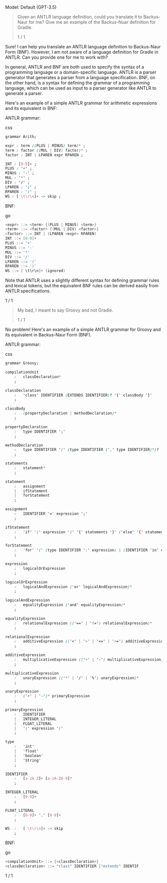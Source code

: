 Model: Default (GPT-3.5)

> Given an ANTLR language definition, could you translate it to Backus-Naur for me? Give me an example of the Backus-Nuar definition for Gradle.
> 
> 1 / 1

Sure! I can help you translate an ANTLR language definition to Backus-Naur Form (BNF). However, I am not aware of a language definition for Gradle in ANTLR. Can you provide one for me to work with?

In general, ANTLR and BNF are both used to specify the syntax of a programming language or a domain-specific language. ANTLR is a parser generator that generates a parser from a language specification. BNF, on the other hand, is a syntax for defining the grammar of a programming language, which can be used as input to a parser generator like ANTLR to generate a parser.

Here's an example of a simple ANTLR grammar for arithmetic expressions and its equivalent in BNF:

ANTLR grammar:

css

```css
grammar Arith;

expr : term ((PLUS | MINUS) term)* ;
term : factor ((MUL | DIV) factor)* ;
factor : INT | LPAREN expr RPAREN ;

INT : [0-9]+ ;
PLUS : '+' ;
MINUS : '-' ;
MUL : '*' ;
DIV : '/' ;
LPAREN : '(' ;
RPAREN : ')' ;
WS : [ \t\r\n]+ -> skip ;
```

BNF:

go

```go
<expr> ::= <term> {(PLUS | MINUS) <term>}
<term> ::= <factor> {(MUL | DIV) <factor>}
<factor> ::= INT | (LPAREN <expr> RPAREN)
INT ::= [0-9]+
PLUS ::= '+'
MINUS ::= '-'
MUL ::= '*'
DIV ::= '/'
LPAREN ::= '('
RPAREN ::= ')'
WS ::= [ \t\r\n]+ (ignored)
```

Note that ANTLR uses a slightly different syntax for defining grammar rules and lexical tokens, but the equivalent BNF rules can be derived easily from ANTLR specifications.

1 / 1

> My bad, I meant to say Groovy and not Gradle.
> 
> 1 / 1

No problem! Here's an example of a simple ANTLR grammar for Groovy and its equivalent in Backus-Naur Form (BNF).

ANTLR grammar:

css

```css
grammar Groovy;

compilationUnit
    :   classDeclaration*
    ;

classDeclaration
    :   'class' IDENTIFIER (EXTENDS IDENTIFIER)? '{' classBody '}'
    ;

classBody
    :   (propertyDeclaration | methodDeclaration)*
    ;

propertyDeclaration
    :   type IDENTIFIER ';'
    ;

methodDeclaration
    :   type IDENTIFIER '(' (type IDENTIFIER (',' type IDENTIFIER)*)? ')' '{' statements '}'
    ;

statements
    :   statement*
    ;

statement
    :   assignment
    |   ifStatement
    |   forStatement
    ;

assignment
    :   IDENTIFIER '=' expression ';'
    ;

ifStatement
    :   'if' '(' expression ')' '{' statements '}' ('else' '{' statements '}')?
    ;

forStatement
    :   'for' '(' (type IDENTIFIER ':' expression) | (IDENTIFIER 'in' expression) ')' '{' statements '}'
    ;

expression
    :   logicalOrExpression
    ;

logicalOrExpression
    :   logicalAndExpression ('or' logicalAndExpression)*
    ;

logicalAndExpression
    :   equalityExpression ('and' equalityExpression)*
    ;

equalityExpression
    :   relationalExpression (('==' | '!=') relationalExpression)*
    ;

relationalExpression
    :   additiveExpression (('<' | '>' | '<=' | '>=') additiveExpression)*
    ;

additiveExpression
    :   multiplicativeExpression (('+' | '-') multiplicativeExpression)*
    ;

multiplicativeExpression
    :   unaryExpression (('*' | '/' | '%') unaryExpression)*
    ;

unaryExpression
    :   ('+' | '-')* primaryExpression
    ;

primaryExpression
    :   IDENTIFIER
    |   INTEGER_LITERAL
    |   FLOAT_LITERAL
    |   '(' expression ')'
    ;

type
    :   'int'
    |   'float'
    |   'boolean'
    |   'String'
    ;

IDENTIFIER
    :   [a-zA-Z]+ [a-zA-Z0-9]*
    ;

INTEGER_LITERAL
    :   [0-9]+
    ;

FLOAT_LITERAL
    :   [0-9]+ '.' [0-9]+
    ;

WS  :   [ \t\r\n]+ -> skip
    ;
```

BNF:

go

```go
<compilationUnit> ::= {<classDeclaration>}
<classDeclaration> ::= "class" IDENTIFIER ["extends" IDENTIF
```

1 / 1
